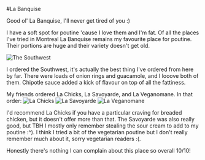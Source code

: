#La Banquise

Good ol' La Banquise, I'll never get tired of you :)

I have a soft spot for poutine 'cause I love them and I'm fat. Of all the places I've tried in Montreal La Banquise remains my favourite place for poutine. Their portions are huge and their variety doesn't get old.

![The Southwest](../images/food/montreal/la_banquise/1.jpg "The Southwest")

I ordered the Southwest, it's actually the best thing I've ordered from here by far. There were loads of onion rings and guacamole, and I looove both of them. Chipotle sauce added a kick of flavour on top of all the fattiness.

My friends ordered La Chicks, La Savoyarde, and La Veganomane. In that order:
![La Chicks](../images/food/montreal/la_banquise/2.jpg "La Chicks")
![La Savoyarde](../images/food/montreal/la_banquise/3.jpg "La Savoyarde")
![La Veganomane](../images/food/montreal/la_banquise/4.jpg "La Veganomane")

I'd recommend La Chicks if you have a particular craving for breaded chicken, but it doesn't offer more than that. The Savoyarde was also really good, but TBH I mostly only remember stealing the sour cream to add to my poutine :^).
I think I tried a bit of the vegetarian poutine but I don't really remember much about it, sorry vegetarian readers :(.

Honestly there's nothing I can complain about this place so overall 10/10!